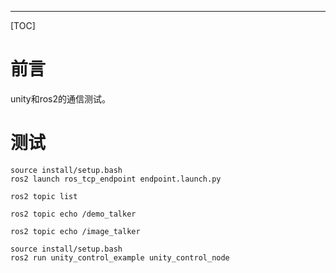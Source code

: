 
---

[TOC]

# 前言

unity和ros2的通信测试。

# 测试

```shell
source install/setup.bash
ros2 launch ros_tcp_endpoint endpoint.launch.py
```

```shell
ros2 topic list
```

```shell
ros2 topic echo /demo_talker
```

```shell
ros2 topic echo /image_talker
```

```shell
source install/setup.bash
ros2 run unity_control_example unity_control_node
```